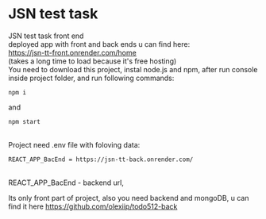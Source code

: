 # JSN test task
JSN test task front end
<br>
deployed app with front and back ends u can find here:
<br>
https://jsn-tt-front.onrender.com/home
<br>
(takes a long time to load because it's free hosting)
<br>
You need to download this project, instal node.js and npm, after run console inside project folder, and run following commands:
<br>
```
npm i
```
and 
```
npm start
```
<br>
Project need .env file with foloving data:
<br>

```
REACT_APP_BacEnd = https://jsn-tt-back.onrender.com/
```
 <br>
 REACT_APP_BacEnd - backend url,  
 <br>

Its only front part of project, also you need backend and mongoDB, u can find it here https://github.com/olexiip/todo512-back
